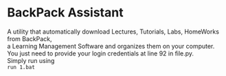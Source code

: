 # BackPack Assistant
A utility that automatically download Lectures, Tutorials, Labs, HomeWorks from BackPack,<br>
a Learning Management Software and organizes them on your computer.<br>
You just need to provide your login credentials at line 92 in file.py. <br>
Simply run using <br>
`run 1.bat`
